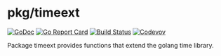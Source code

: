 pkg/timeext
===========

[![GoDoc](https://godoc.org/github.com/weathersource/go-timeext?status.svg)](https://godoc.org/github.com/weathersource/go-timeext)
[![Go Report Card](https://goreportcard.com/badge/github.com/weathersource/go-timeext)](https://goreportcard.com/report/github.com/weathersource/go-timeext)
[![Build Status](https://travis-ci.org/weathersource/go-timeext.svg)](https://travis-ci.org/weathersource/go-timeext)
[![Codevov](https://codecov.io/gh/weathersource/go-timeext/branch/master/graphs/badge.svg)](https://codecov.io/gh/weathersource/go-timeext)

Package timeext provides functions that extend the golang time library.
